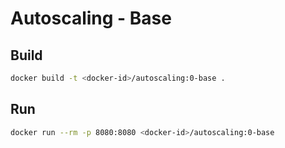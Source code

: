 # Autoscaling - Base

## Build

```bash
docker build -t <docker-id>/autoscaling:0-base .
```

## Run

```bash
docker run --rm -p 8080:8080 <docker-id>/autoscaling:0-base
```
